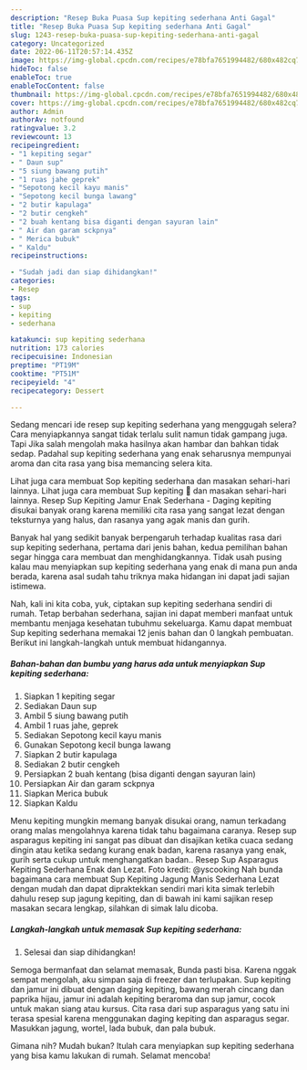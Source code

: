 ```yaml
---
description: "Resep Buka Puasa Sup kepiting sederhana Anti Gagal"
title: "Resep Buka Puasa Sup kepiting sederhana Anti Gagal"
slug: 1243-resep-buka-puasa-sup-kepiting-sederhana-anti-gagal
category: Uncategorized
date: 2022-06-11T20:57:14.435Z
image: https://img-global.cpcdn.com/recipes/e78bfa7651994482/680x482cq70/sup-kepiting-sederhana-foto-resep-utama.jpg
hideToc: false
enableToc: true
enableTocContent: false
thumbnail: https://img-global.cpcdn.com/recipes/e78bfa7651994482/680x482cq70/sup-kepiting-sederhana-foto-resep-utama.jpg
cover: https://img-global.cpcdn.com/recipes/e78bfa7651994482/680x482cq70/sup-kepiting-sederhana-foto-resep-utama.jpg
author: Admin
authorAv: notfound
ratingvalue: 3.2
reviewcount: 13
recipeingredient:
- "1 kepiting segar"
- " Daun sup"
- "5 siung bawang putih"
- "1 ruas jahe geprek"
- "Sepotong kecil kayu manis"
- "Sepotong kecil bunga lawang"
- "2 butir kapulaga"
- "2 butir cengkeh"
- "2 buah kentang bisa diganti dengan sayuran lain"
- " Air dan garam sckpnya"
- " Merica bubuk"
- " Kaldu"
recipeinstructions:

- "Sudah jadi dan siap dihidangkan!"
categories:
- Resep
tags:
- sup
- kepiting
- sederhana

katakunci: sup kepiting sederhana 
nutrition: 173 calories
recipecuisine: Indonesian
preptime: "PT19M"
cooktime: "PT51M"
recipeyield: "4"
recipecategory: Dessert

---
```



Sedang mencari ide resep sup kepiting sederhana yang menggugah selera? Cara menyiapkannya sangat tidak terlalu sulit namun tidak gampang juga. Tapi Jika salah mengolah maka hasilnya akan hambar dan bahkan tidak sedap. Padahal sup kepiting sederhana yang enak seharusnya mempunyai aroma dan cita rasa yang bisa memancing selera kita.


Lihat juga cara membuat Sop kepiting sederhana dan masakan sehari-hari lainnya. Lihat juga cara membuat Sup kepiting 🦀 dan masakan sehari-hari lainnya. Resep Sup Kepiting Jamur Enak Sederhana - Daging kepiting disukai banyak orang karena memiliki cita rasa yang sangat lezat dengan teksturnya yang halus, dan rasanya yang agak manis dan gurih.

Banyak hal yang sedikit banyak berpengaruh terhadap kualitas rasa dari sup kepiting sederhana, pertama dari jenis bahan, kedua pemilihan bahan segar hingga cara membuat dan menghidangkannya. Tidak usah pusing kalau mau menyiapkan sup kepiting sederhana yang enak di mana pun anda berada, karena asal sudah tahu triknya maka hidangan ini dapat jadi sajian istimewa.


Nah, kali ini kita coba, yuk, ciptakan sup kepiting sederhana sendiri di rumah. Tetap berbahan sederhana, sajian ini dapat memberi manfaat untuk membantu menjaga kesehatan tubuhmu sekeluarga. Kamu dapat membuat Sup kepiting sederhana memakai 12 jenis bahan dan 0 langkah pembuatan. Berikut ini langkah-langkah untuk membuat hidangannya.

<!--inarticleads1-->

##### Bahan-bahan dan bumbu yang harus ada untuk menyiapkan Sup kepiting sederhana:

1. Siapkan 1 kepiting segar
1. Sediakan  Daun sup
1. Ambil 5 siung bawang putih
1. Ambil 1 ruas jahe, geprek
1. Sediakan Sepotong kecil kayu manis
1. Gunakan Sepotong kecil bunga lawang
1. Siapkan 2 butir kapulaga
1. Sediakan 2 butir cengkeh
1. Persiapkan 2 buah kentang (bisa diganti dengan sayuran lain)
1. Persiapkan  Air dan garam sckpnya
1. Siapkan  Merica bubuk
1. Siapkan  Kaldu


Menu kepiting mungkin memang banyak disukai orang, namun terkadang orang malas mengolahnya karena tidak tahu bagaimana caranya. Resep sup asparagus kepiting ini sangat pas dibuat dan disajikan ketika cuaca sedang dingin atau ketika sedang kurang enak badan, karena rasanya yang enak, gurih serta cukup untuk menghangatkan badan.. Resep Sup Asparagus Kepiting Sederhana Enak dan Lezat. Foto kredit: @yscooking Nah bunda bagaimana cara membuat Sup Kepiting Jagung Manis Sederhana Lezat dengan mudah dan dapat dipraktekkan sendiri mari kita simak terlebih dahulu resep sup jagung kepiting, dan di bawah ini kami sajikan resep masakan secara lengkap, silahkan di simak lalu dicoba. 

<!--inarticleads2-->

##### Langkah-langkah untuk memasak Sup kepiting sederhana:


1. Selesai dan siap dihidangkan!

Semoga bermanfaat dan selamat memasak, Bunda pasti bisa. Karena nggak sempat mengolah, aku simpan saja di freezer dan terlupakan. Sup kepiting dan jamur ini dibuat dengan daging kepiting, bawang merah cincang dan paprika hijau, jamur ini adalah kepiting beraroma dan sup jamur, cocok untuk makan siang atau kursus. Cita rasa dari sup asparagus yang satu ini terasa spesial karena menggunakan daging kepiting dan asparagus segar. Masukkan jagung, wortel, lada bubuk, dan pala bubuk. 

Gimana nih? Mudah bukan? Itulah cara menyiapkan sup kepiting sederhana yang bisa kamu lakukan di rumah. Selamat mencoba!
